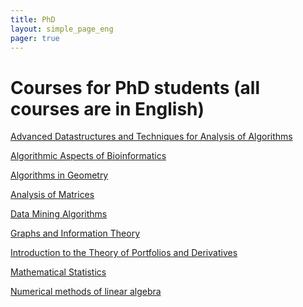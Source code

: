 ```yaml
---
title: PhD 
layout: simple_page_eng 
pager: true 
---
```



Courses for PhD students (all courses are in English)
========================

[Advanced Datastructures and Techniques for Analysis of Algorithms](https://portal.vik.bme.hu/kepzes/targyak/VISZDV05/en/)

[Algorithmic Aspects of Bioinformatics](https://portal.vik.bme.hu/kepzes/targyak/VISZD303/)

[Algorithms in Geometry](http://www.renyi.hu/~geza/geoalg/)

[Analysis of Matrices](http://cs.bme.hu/~friedl/matrix/)

[Data Mining Algorithms](https://portal.vik.bme.hu/kepzes/targyak/VISZD308/)

[Graphs and Information Theory](https://portal.vik.bme.hu/kepzes/targyak/VIMAD056/)

[Introduction to the Theory of Portfolios and Derivatives](https://portal.vik.bme.hu/kepzes/targyak/VISZD307/)

[Mathematical Statistics](https://portal.vik.bme.hu/kepzes/targyak/VISZD302/)

[Numerical methods of linear algebra](http://cs.bme.hu/~friedl/lanm/index-en.html)








